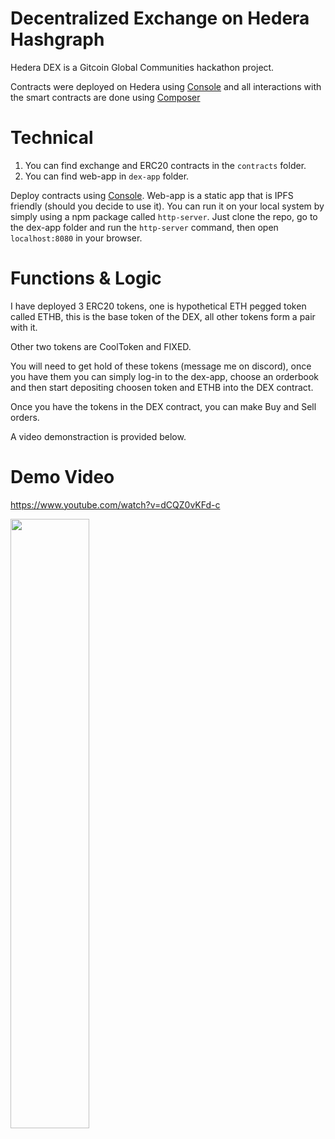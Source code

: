 # Decentralized Exchange on Hedera Hashgraph

Hedera DEX is a Gitcoin Global Communities hackathon project.

Contracts were deployed on Hedera using [Console](https://console.hashingsystems.com/) and all interactions with the smart contracts are done using [Composer](https://chrome.google.com/webstore/detail/composer-for-hedera-hashg/hdjnnemgikeoehneddegfcmkljenlean)

# Technical
1. You can find exchange and ERC20 contracts in the `contracts` folder.
2. You can find web-app in `dex-app` folder.

Deploy contracts using [Console](https://console.hashingsystems.com/).
Web-app is a static app that is IPFS friendly (should you decide to use it). You can run it on your local system by simply using a npm package called `http-server`. Just clone the repo, go to the dex-app folder and run the `http-server` command, then open `localhost:8080` in your browser.

# Functions & Logic

I have deployed 3 ERC20 tokens, one is hypothetical ETH pegged token called ETHB, this is the base token of the DEX, all other tokens form a pair with it.

Other two tokens are CoolToken and FIXED.

You will need to get hold of these tokens (message me on discord), once you have them you can simply log-in to the dex-app, choose an orderbook and then start depositing choosen token and ETHB into the DEX contract.

Once you have the tokens in the DEX contract, you can make Buy and Sell orders.

A video demonstraction is provided below.  

# Demo Video
https://www.youtube.com/watch?v=dCQZ0vKFd-c

[<img src="https://img.youtube.com/vi/dCQZ0vKFd-c/maxresdefault.jpg" width="50%">](https://youtu.be/dCQZ0vKFd-c)
